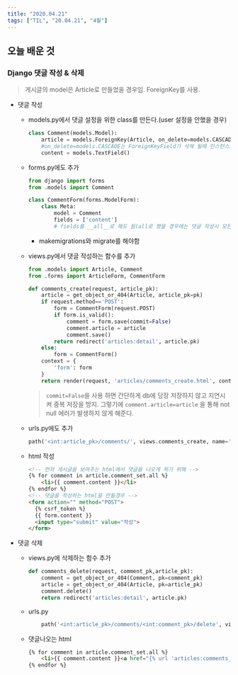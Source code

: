 ```yaml
---
title: "2020.04.21"
tags: ["TIL", "20.04.21", "4월"]
---
```


## 오늘 배운 것

### Django 댓글 작성 & 삭제

> 게시글의 model은 Article로 만들었을 경우임. ForeignKey를 사용.

- 댓글 작성

  - models.py에서 댓글 설정을 위한 class를 만든다.(user 설정을 안했을 경우)

    ```python
    class Comment(models.Model):
        article = models.ForeignKey(Article, on_delete=models.CASCADE)
        #on_delete=models.CASCADE는 ForeignKeyField가 삭제 될때 인스턴스도 같이 삭제
        content = models.TextField()
    ```

  - forms.py에도 추가

    ```python
    from django import forms
    from .models import Comment
    
    class CommentForm(forms.ModelForm):
        class Meta:
            model = Comment
            fields = ['content']
            # fields를 __all__로 해도 됨(all로 했을 경우에는 댓글 작성시 모든 값을 잘 입력 해야한다. *all로 하고 필요한 값을 입력 안했을 경우 저장이 되지 않음)
    ```

    - makemigrations와 migrate를 해야함

  - views.py에서 댓글 작성하는 함수를 추가

    ```python
    from .models import Article, Comment
    from .forms import ArticleForm, CommentForm
    
    def comments_create(request, article_pk):
        article = get_object_or_404(Article, article_pk=pk)
        if request.method=='POST':
            form = CommentForm(request.POST)
            if form.is_valid():
                comment = form.save(commit=False)
                comment.article = article
                comment.save()
            return redirect('articles:detail', article.pk)
        else:
            form = CommentForm()
        context = {
            'form': form
        }
        return render(request, 'articles/comments_create.html', context)
    ```

    > `commit=False`을 사용 하면 간단하게 db에 당장 저장하지 않고 지연시켜 중복 저장을 방지. 그렇기에 `comment.article=article` 을 통해  not null 에러가 발생하지 않게 해준다. 

  - urls.py에도 추가

    ```python
    path('<int:article_pk>/comments/', views.comments_create, name='comments_create'),
    ```

  - html 작성

    ```html
    <!-- 먼저 게시글을 보여주는 html에서 댓글을 나오게 하기 위해 -->
    {% for comment in article.comment_set.all %}
    	<li>{{ comment.content }}</li>
    {% endfor %}
    <!-- 댓글을 작성하는 html을 만들경우 -->
    <form action="" method="POST">
      {% csrf_token %}
      {{ form.content }}
      <input type="submit" value="작성">
    </form>
    ```

- 댓글 삭제

  - views.py에 삭제하는 함수 추가

    ```python
    def comments_delete(request, comment_pk,article_pk):
        comment = get_object_or_404(Comment, pk=comment_pk)
        article = get_object_or_404(Article, pk=article_pk)
        comment.delete()
        return redirect('articles:detail', article.pk)
    ```

  - urls.py

    ```python
        path('<int:article_pk>/comments/<int:comment_pk>/delete', views.comments_delete, name='comments_delete')
    ```

  - 댓글나오는 html

    ```html
    {% for comment in article.comment_set.all %}
    	<li>{{ comment.content }}<a href="{% url 'articles:comments_delete' article.pk comment.pk %}">삭제</a></li>
    {% endfor %}
    ```

    

